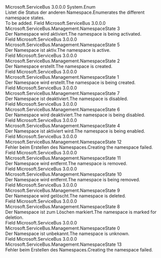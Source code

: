 <Type Name="NamespaceState" FullName="Microsoft.ServiceBus.Management.NamespaceState">
  <TypeSignature Language="C#" Value="public enum NamespaceState" />
  <TypeSignature Language="ILAsm" Value=".class public auto ansi sealed NamespaceState extends System.Enum" />
  <TypeSignature Language="DocId" Value="T:Microsoft.ServiceBus.Management.NamespaceState" />
  <TypeSignature Language="VB.NET" Value="Public Enum NamespaceState" />
  <TypeSignature Language="F#" Value="type NamespaceState = " />
  <AssemblyInfo>
    <AssemblyName>Microsoft.ServiceBus</AssemblyName>
    <AssemblyVersion>3.0.0.0</AssemblyVersion>
  </AssemblyInfo>
  <Base>
    <BaseTypeName>System.Enum</BaseTypeName>
  </Base>
  <Docs>
    <summary><span data-ttu-id="64d04-101">Listet die Status der anderen Namespace.</span><span class="sxs-lookup"><span data-stu-id="64d04-101">Enumerates the different namespace states.</span></span></summary>
    <remarks>To be added.</remarks>
  </Docs>
  <Members>
    <Member MemberName="Activating">
      <MemberSignature Language="C#" Value="Activating" />
      <MemberSignature Language="ILAsm" Value=".field public static literal valuetype Microsoft.ServiceBus.Management.NamespaceState Activating = int32(3)" />
      <MemberSignature Language="DocId" Value="F:Microsoft.ServiceBus.Management.NamespaceState.Activating" />
      <MemberSignature Language="VB.NET" Value="Activating" />
      <MemberSignature Language="F#" Value="Activating = 3" Usage="Microsoft.ServiceBus.Management.NamespaceState.Activating" />
      <MemberType>Field</MemberType>
      <AssemblyInfo>
        <AssemblyName>Microsoft.ServiceBus</AssemblyName>
        <AssemblyVersion>3.0.0.0</AssemblyVersion>
      </AssemblyInfo>
      <ReturnValue>
        <ReturnType>Microsoft.ServiceBus.Management.NamespaceState</ReturnType>
      </ReturnValue>
      <MemberValue>3</MemberValue>
      <Docs>
        <summary><span data-ttu-id="64d04-102">Der Namespace wird aktiviert.</span><span class="sxs-lookup"><span data-stu-id="64d04-102">The namespace is being activated.</span></span></summary>
      </Docs>
    </Member>
    <Member MemberName="Active">
      <MemberSignature Language="C#" Value="Active" />
      <MemberSignature Language="ILAsm" Value=".field public static literal valuetype Microsoft.ServiceBus.Management.NamespaceState Active = int32(5)" />
      <MemberSignature Language="DocId" Value="F:Microsoft.ServiceBus.Management.NamespaceState.Active" />
      <MemberSignature Language="VB.NET" Value="Active" />
      <MemberSignature Language="F#" Value="Active = 5" Usage="Microsoft.ServiceBus.Management.NamespaceState.Active" />
      <MemberType>Field</MemberType>
      <AssemblyInfo>
        <AssemblyName>Microsoft.ServiceBus</AssemblyName>
        <AssemblyVersion>3.0.0.0</AssemblyVersion>
      </AssemblyInfo>
      <ReturnValue>
        <ReturnType>Microsoft.ServiceBus.Management.NamespaceState</ReturnType>
      </ReturnValue>
      <MemberValue>5</MemberValue>
      <Docs>
        <summary><span data-ttu-id="64d04-103">Der Namespace ist aktiv.</span><span class="sxs-lookup"><span data-stu-id="64d04-103">The namespace is active.</span></span></summary>
      </Docs>
    </Member>
    <Member MemberName="Created">
      <MemberSignature Language="C#" Value="Created" />
      <MemberSignature Language="ILAsm" Value=".field public static literal valuetype Microsoft.ServiceBus.Management.NamespaceState Created = int32(2)" />
      <MemberSignature Language="DocId" Value="F:Microsoft.ServiceBus.Management.NamespaceState.Created" />
      <MemberSignature Language="VB.NET" Value="Created" />
      <MemberSignature Language="F#" Value="Created = 2" Usage="Microsoft.ServiceBus.Management.NamespaceState.Created" />
      <MemberType>Field</MemberType>
      <AssemblyInfo>
        <AssemblyName>Microsoft.ServiceBus</AssemblyName>
        <AssemblyVersion>3.0.0.0</AssemblyVersion>
      </AssemblyInfo>
      <ReturnValue>
        <ReturnType>Microsoft.ServiceBus.Management.NamespaceState</ReturnType>
      </ReturnValue>
      <MemberValue>2</MemberValue>
      <Docs>
        <summary><span data-ttu-id="64d04-104">Der Namespace erstellt.</span><span class="sxs-lookup"><span data-stu-id="64d04-104">The namespace is created.</span></span></summary>
      </Docs>
    </Member>
    <Member MemberName="Creating">
      <MemberSignature Language="C#" Value="Creating" />
      <MemberSignature Language="ILAsm" Value=".field public static literal valuetype Microsoft.ServiceBus.Management.NamespaceState Creating = int32(1)" />
      <MemberSignature Language="DocId" Value="F:Microsoft.ServiceBus.Management.NamespaceState.Creating" />
      <MemberSignature Language="VB.NET" Value="Creating" />
      <MemberSignature Language="F#" Value="Creating = 1" Usage="Microsoft.ServiceBus.Management.NamespaceState.Creating" />
      <MemberType>Field</MemberType>
      <AssemblyInfo>
        <AssemblyName>Microsoft.ServiceBus</AssemblyName>
        <AssemblyVersion>3.0.0.0</AssemblyVersion>
      </AssemblyInfo>
      <ReturnValue>
        <ReturnType>Microsoft.ServiceBus.Management.NamespaceState</ReturnType>
      </ReturnValue>
      <MemberValue>1</MemberValue>
      <Docs>
        <summary><span data-ttu-id="64d04-105">Der Namespace wird erstellt.</span><span class="sxs-lookup"><span data-stu-id="64d04-105">The namespace is being created.</span></span></summary>
      </Docs>
    </Member>
    <Member MemberName="Disabled">
      <MemberSignature Language="C#" Value="Disabled" />
      <MemberSignature Language="ILAsm" Value=".field public static literal valuetype Microsoft.ServiceBus.Management.NamespaceState Disabled = int32(7)" />
      <MemberSignature Language="DocId" Value="F:Microsoft.ServiceBus.Management.NamespaceState.Disabled" />
      <MemberSignature Language="VB.NET" Value="Disabled" />
      <MemberSignature Language="F#" Value="Disabled = 7" Usage="Microsoft.ServiceBus.Management.NamespaceState.Disabled" />
      <MemberType>Field</MemberType>
      <AssemblyInfo>
        <AssemblyName>Microsoft.ServiceBus</AssemblyName>
        <AssemblyVersion>3.0.0.0</AssemblyVersion>
      </AssemblyInfo>
      <ReturnValue>
        <ReturnType>Microsoft.ServiceBus.Management.NamespaceState</ReturnType>
      </ReturnValue>
      <MemberValue>7</MemberValue>
      <Docs>
        <summary><span data-ttu-id="64d04-106">Der Namespace ist deaktiviert.</span><span class="sxs-lookup"><span data-stu-id="64d04-106">The namespace is disabled.</span></span></summary>
      </Docs>
    </Member>
    <Member MemberName="Disabling">
      <MemberSignature Language="C#" Value="Disabling" />
      <MemberSignature Language="ILAsm" Value=".field public static literal valuetype Microsoft.ServiceBus.Management.NamespaceState Disabling = int32(6)" />
      <MemberSignature Language="DocId" Value="F:Microsoft.ServiceBus.Management.NamespaceState.Disabling" />
      <MemberSignature Language="VB.NET" Value="Disabling" />
      <MemberSignature Language="F#" Value="Disabling = 6" Usage="Microsoft.ServiceBus.Management.NamespaceState.Disabling" />
      <MemberType>Field</MemberType>
      <AssemblyInfo>
        <AssemblyName>Microsoft.ServiceBus</AssemblyName>
        <AssemblyVersion>3.0.0.0</AssemblyVersion>
      </AssemblyInfo>
      <ReturnValue>
        <ReturnType>Microsoft.ServiceBus.Management.NamespaceState</ReturnType>
      </ReturnValue>
      <MemberValue>6</MemberValue>
      <Docs>
        <summary><span data-ttu-id="64d04-107">Der Namespace wird deaktiviert.</span><span class="sxs-lookup"><span data-stu-id="64d04-107">The namespace is being disabled.</span></span></summary>
      </Docs>
    </Member>
    <Member MemberName="Enabling">
      <MemberSignature Language="C#" Value="Enabling" />
      <MemberSignature Language="ILAsm" Value=".field public static literal valuetype Microsoft.ServiceBus.Management.NamespaceState Enabling = int32(4)" />
      <MemberSignature Language="DocId" Value="F:Microsoft.ServiceBus.Management.NamespaceState.Enabling" />
      <MemberSignature Language="VB.NET" Value="Enabling" />
      <MemberSignature Language="F#" Value="Enabling = 4" Usage="Microsoft.ServiceBus.Management.NamespaceState.Enabling" />
      <MemberType>Field</MemberType>
      <AssemblyInfo>
        <AssemblyName>Microsoft.ServiceBus</AssemblyName>
        <AssemblyVersion>3.0.0.0</AssemblyVersion>
      </AssemblyInfo>
      <ReturnValue>
        <ReturnType>Microsoft.ServiceBus.Management.NamespaceState</ReturnType>
      </ReturnValue>
      <MemberValue>4</MemberValue>
      <Docs>
        <summary><span data-ttu-id="64d04-108">Der Namespace ist aktiviert wird.</span><span class="sxs-lookup"><span data-stu-id="64d04-108">The namespace is being enabled.</span></span></summary>
      </Docs>
    </Member>
    <Member MemberName="Failed">
      <MemberSignature Language="C#" Value="Failed" />
      <MemberSignature Language="ILAsm" Value=".field public static literal valuetype Microsoft.ServiceBus.Management.NamespaceState Failed = int32(12)" />
      <MemberSignature Language="DocId" Value="F:Microsoft.ServiceBus.Management.NamespaceState.Failed" />
      <MemberSignature Language="VB.NET" Value="Failed" />
      <MemberSignature Language="F#" Value="Failed = 12" Usage="Microsoft.ServiceBus.Management.NamespaceState.Failed" />
      <MemberType>Field</MemberType>
      <AssemblyInfo>
        <AssemblyName>Microsoft.ServiceBus</AssemblyName>
        <AssemblyVersion>3.0.0.0</AssemblyVersion>
      </AssemblyInfo>
      <ReturnValue>
        <ReturnType>Microsoft.ServiceBus.Management.NamespaceState</ReturnType>
      </ReturnValue>
      <MemberValue>12</MemberValue>
      <Docs>
        <summary><span data-ttu-id="64d04-109">Fehler beim Erstellen des Namespaces.</span><span class="sxs-lookup"><span data-stu-id="64d04-109">Creating the namespace failed.</span></span></summary>
      </Docs>
    </Member>
    <Member MemberName="Removed">
      <MemberSignature Language="C#" Value="Removed" />
      <MemberSignature Language="ILAsm" Value=".field public static literal valuetype Microsoft.ServiceBus.Management.NamespaceState Removed = int32(11)" />
      <MemberSignature Language="DocId" Value="F:Microsoft.ServiceBus.Management.NamespaceState.Removed" />
      <MemberSignature Language="VB.NET" Value="Removed" />
      <MemberSignature Language="F#" Value="Removed = 11" Usage="Microsoft.ServiceBus.Management.NamespaceState.Removed" />
      <MemberType>Field</MemberType>
      <AssemblyInfo>
        <AssemblyName>Microsoft.ServiceBus</AssemblyName>
        <AssemblyVersion>3.0.0.0</AssemblyVersion>
      </AssemblyInfo>
      <ReturnValue>
        <ReturnType>Microsoft.ServiceBus.Management.NamespaceState</ReturnType>
      </ReturnValue>
      <MemberValue>11</MemberValue>
      <Docs>
        <summary><span data-ttu-id="64d04-110">Der Namespace wird entfernt.</span><span class="sxs-lookup"><span data-stu-id="64d04-110">The namespace is removed.</span></span></summary>
      </Docs>
    </Member>
    <Member MemberName="Removing">
      <MemberSignature Language="C#" Value="Removing" />
      <MemberSignature Language="ILAsm" Value=".field public static literal valuetype Microsoft.ServiceBus.Management.NamespaceState Removing = int32(10)" />
      <MemberSignature Language="DocId" Value="F:Microsoft.ServiceBus.Management.NamespaceState.Removing" />
      <MemberSignature Language="VB.NET" Value="Removing" />
      <MemberSignature Language="F#" Value="Removing = 10" Usage="Microsoft.ServiceBus.Management.NamespaceState.Removing" />
      <MemberType>Field</MemberType>
      <AssemblyInfo>
        <AssemblyName>Microsoft.ServiceBus</AssemblyName>
        <AssemblyVersion>3.0.0.0</AssemblyVersion>
      </AssemblyInfo>
      <ReturnValue>
        <ReturnType>Microsoft.ServiceBus.Management.NamespaceState</ReturnType>
      </ReturnValue>
      <MemberValue>10</MemberValue>
      <Docs>
        <summary><span data-ttu-id="64d04-111">Der Namespace wird entfernt.</span><span class="sxs-lookup"><span data-stu-id="64d04-111">The namespace is being removed.</span></span></summary>
      </Docs>
    </Member>
    <Member MemberName="SoftDeleted">
      <MemberSignature Language="C#" Value="SoftDeleted" />
      <MemberSignature Language="ILAsm" Value=".field public static literal valuetype Microsoft.ServiceBus.Management.NamespaceState SoftDeleted = int32(9)" />
      <MemberSignature Language="DocId" Value="F:Microsoft.ServiceBus.Management.NamespaceState.SoftDeleted" />
      <MemberSignature Language="VB.NET" Value="SoftDeleted" />
      <MemberSignature Language="F#" Value="SoftDeleted = 9" Usage="Microsoft.ServiceBus.Management.NamespaceState.SoftDeleted" />
      <MemberType>Field</MemberType>
      <AssemblyInfo>
        <AssemblyName>Microsoft.ServiceBus</AssemblyName>
        <AssemblyVersion>3.0.0.0</AssemblyVersion>
      </AssemblyInfo>
      <ReturnValue>
        <ReturnType>Microsoft.ServiceBus.Management.NamespaceState</ReturnType>
      </ReturnValue>
      <MemberValue>9</MemberValue>
      <Docs>
        <summary><span data-ttu-id="64d04-112">Der Namespace wird gelöscht.</span><span class="sxs-lookup"><span data-stu-id="64d04-112">The namespace is deleted.</span></span></summary>
      </Docs>
    </Member>
    <Member MemberName="SoftDeleting">
      <MemberSignature Language="C#" Value="SoftDeleting" />
      <MemberSignature Language="ILAsm" Value=".field public static literal valuetype Microsoft.ServiceBus.Management.NamespaceState SoftDeleting = int32(8)" />
      <MemberSignature Language="DocId" Value="F:Microsoft.ServiceBus.Management.NamespaceState.SoftDeleting" />
      <MemberSignature Language="VB.NET" Value="SoftDeleting" />
      <MemberSignature Language="F#" Value="SoftDeleting = 8" Usage="Microsoft.ServiceBus.Management.NamespaceState.SoftDeleting" />
      <MemberType>Field</MemberType>
      <AssemblyInfo>
        <AssemblyName>Microsoft.ServiceBus</AssemblyName>
        <AssemblyVersion>3.0.0.0</AssemblyVersion>
      </AssemblyInfo>
      <ReturnValue>
        <ReturnType>Microsoft.ServiceBus.Management.NamespaceState</ReturnType>
      </ReturnValue>
      <MemberValue>8</MemberValue>
      <Docs>
        <summary><span data-ttu-id="64d04-113">Der Namespace ist zum Löschen markiert.</span><span class="sxs-lookup"><span data-stu-id="64d04-113">The namespace is marked for deletion.</span></span></summary>
      </Docs>
    </Member>
    <Member MemberName="Unknown">
      <MemberSignature Language="C#" Value="Unknown" />
      <MemberSignature Language="ILAsm" Value=".field public static literal valuetype Microsoft.ServiceBus.Management.NamespaceState Unknown = int32(0)" />
      <MemberSignature Language="DocId" Value="F:Microsoft.ServiceBus.Management.NamespaceState.Unknown" />
      <MemberSignature Language="VB.NET" Value="Unknown" />
      <MemberSignature Language="F#" Value="Unknown = 0" Usage="Microsoft.ServiceBus.Management.NamespaceState.Unknown" />
      <MemberType>Field</MemberType>
      <AssemblyInfo>
        <AssemblyName>Microsoft.ServiceBus</AssemblyName>
        <AssemblyVersion>3.0.0.0</AssemblyVersion>
      </AssemblyInfo>
      <ReturnValue>
        <ReturnType>Microsoft.ServiceBus.Management.NamespaceState</ReturnType>
      </ReturnValue>
      <MemberValue>0</MemberValue>
      <Docs>
        <summary><span data-ttu-id="64d04-114">Der Namespace ist unbekannt.</span><span class="sxs-lookup"><span data-stu-id="64d04-114">The namespace is unknown.</span></span></summary>
      </Docs>
    </Member>
    <Member MemberName="Updating">
      <MemberSignature Language="C#" Value="Updating" />
      <MemberSignature Language="ILAsm" Value=".field public static literal valuetype Microsoft.ServiceBus.Management.NamespaceState Updating = int32(13)" />
      <MemberSignature Language="DocId" Value="F:Microsoft.ServiceBus.Management.NamespaceState.Updating" />
      <MemberSignature Language="VB.NET" Value="Updating" />
      <MemberSignature Language="F#" Value="Updating = 13" Usage="Microsoft.ServiceBus.Management.NamespaceState.Updating" />
      <MemberType>Field</MemberType>
      <AssemblyInfo>
        <AssemblyName>Microsoft.ServiceBus</AssemblyName>
        <AssemblyVersion>3.0.0.0</AssemblyVersion>
      </AssemblyInfo>
      <ReturnValue>
        <ReturnType>Microsoft.ServiceBus.Management.NamespaceState</ReturnType>
      </ReturnValue>
      <MemberValue>13</MemberValue>
      <Docs>
        <summary><span data-ttu-id="64d04-115">Fehler beim Erstellen des Namespaces.</span><span class="sxs-lookup"><span data-stu-id="64d04-115">Creating the namespace failed.</span></span></summary>
      </Docs>
    </Member>
  </Members>
</Type>